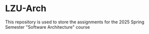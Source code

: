 # LZU-Arch
This repository is used to store the assignments for the 2025 Spring Semester "Software Architecture" course
